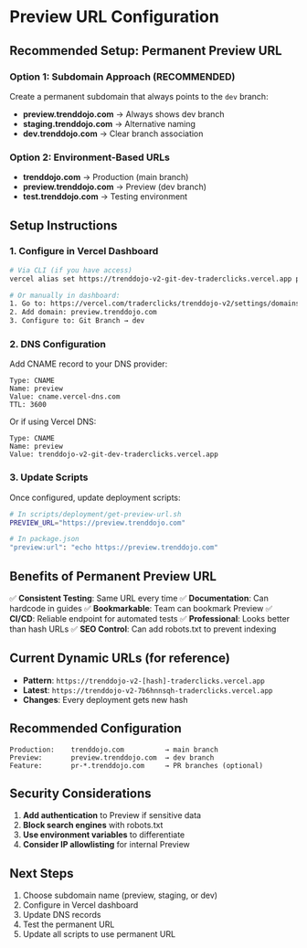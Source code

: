 # Preview URL Configuration

## Recommended Setup: Permanent Preview URL

### Option 1: Subdomain Approach (RECOMMENDED)
Create a permanent subdomain that always points to the `dev` branch:
- **preview.trenddojo.com** → Always shows dev branch
- **staging.trenddojo.com** → Alternative naming
- **dev.trenddojo.com** → Clear branch association

### Option 2: Environment-Based URLs
- **trenddojo.com** → Production (main branch)
- **preview.trenddojo.com** → Preview (dev branch)
- **test.trenddojo.com** → Testing environment

## Setup Instructions

### 1. Configure in Vercel Dashboard

```bash
# Via CLI (if you have access)
vercel alias set https://trenddojo-v2-git-dev-traderclicks.vercel.app preview.trenddojo.com

# Or manually in dashboard:
1. Go to: https://vercel.com/traderclicks/trenddojo-v2/settings/domains
2. Add domain: preview.trenddojo.com
3. Configure to: Git Branch → dev
```

### 2. DNS Configuration

Add CNAME record to your DNS provider:
```
Type: CNAME
Name: preview
Value: cname.vercel-dns.com
TTL: 3600
```

Or if using Vercel DNS:
```
Type: CNAME
Name: preview
Value: trenddojo-v2-git-dev-traderclicks.vercel.app
```

### 3. Update Scripts

Once configured, update deployment scripts:

```bash
# In scripts/deployment/get-preview-url.sh
PREVIEW_URL="https://preview.trenddojo.com"

# In package.json
"preview:url": "echo https://preview.trenddojo.com"
```

## Benefits of Permanent Preview URL

✅ **Consistent Testing**: Same URL every time
✅ **Documentation**: Can hardcode in guides
✅ **Bookmarkable**: Team can bookmark Preview
✅ **CI/CD**: Reliable endpoint for automated tests
✅ **Professional**: Looks better than hash URLs
✅ **SEO Control**: Can add robots.txt to prevent indexing

## Current Dynamic URLs (for reference)

- **Pattern**: `https://trenddojo-v2-[hash]-traderclicks.vercel.app`
- **Latest**: `https://trenddojo-v2-7b6hnnsqh-traderclicks.vercel.app`
- **Changes**: Every deployment gets new hash

## Recommended Configuration

```
Production:    trenddojo.com          → main branch
Preview:       preview.trenddojo.com  → dev branch
Feature:       pr-*.trenddojo.com     → PR branches (optional)
```

## Security Considerations

1. **Add authentication** to Preview if sensitive data
2. **Block search engines** with robots.txt
3. **Use environment variables** to differentiate
4. **Consider IP allowlisting** for internal Preview

## Next Steps

1. Choose subdomain name (preview, staging, or dev)
2. Configure in Vercel dashboard
3. Update DNS records
4. Test the permanent URL
5. Update all scripts to use permanent URL